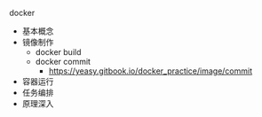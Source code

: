 docker

- 基本概念
- 镜像制作
  - docker build
  - docker commit
    - https://yeasy.gitbook.io/docker_practice/image/commit
- 容器运行
- 任务编排
- 原理深入